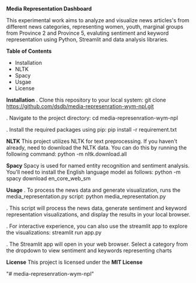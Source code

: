 **Media Representation Dashboard**

This experimental work aims to analyze and visualize news articles's from different 
news categories, representing women, youth, marginal groups from Province 2 and Province 5, 
evaluting sentiment and keyword representation using Python, Streamlit and data analysis libraries.


**Table of Contents**
* Installation
* NLTK 
* Spacy
* Usgae
* License


**Installation**
. Clone this repository to your local system:
   git clone https://github.com/dsdb/media-represenration-wym-npl.git

. Navigate to the project directory:
   cd media-represenration-wym-npl

. Install the required packages using pip:
   pip install -r requirement.txt

**NLTK**
  This project utilizes NLTK for text preprocessing. If you haven't already,
  need to download the NLTK data. You can do this by running the following command:
  python -m nltk.download.all


**Spacy**
  Spacy is used for named entity recognition and sentiment analysis. You'll need to install
  the English language model as follows:
  python -m spacy download en_core_web_sm



**Usage**
. To process the news data and generate visualization, runs the media_representation.py script:
   python media_representation.py

. This script will process the news data, generate sentiment and keyword representation visualizations,
   and display the results in your local browser.

. For interactive experience, you can also use the streamlit app to explore the visualizations:
   streamlit run app.py

. The Streamlit app will open in your web browser. Select a category from the dropdown to view sentiment and keywords
   representing charts

**License**
  This project is licensed under the **MIT License**



"# media-represenration-wym-npl" 
